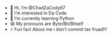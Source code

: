 - 👋 Hi, I’m @ChadZaCody67
- 👀 I’m interested in Da Code
- 🌱 I’m currently learning Python
- 😄 My pronouns are Byte/Bit/Bitself
- ⚡ Fun fact About me i don't commit tax fruad!!!

<!---
ChadZaCody67/ChadZaCody67 is a ✨ special ✨ repository because its `README.md` (this file) appears on your GitHub profile.
You can click the Preview link to take a look at your changes.
--->
